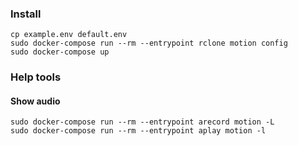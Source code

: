 ### Install

    cp example.env default.env
    sudo docker-compose run --rm --entrypoint rclone motion config
    sudo docker-compose up

### Help tools

#### Show audio

    sudo docker-compose run --rm --entrypoint arecord motion -L 
    sudo docker-compose run --rm --entrypoint aplay motion -l 
